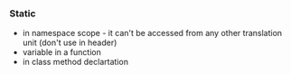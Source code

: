 ### Static
* in namespace scope - it can't be accessed from any other translation unit (don't use in header)
* variable in a function
* in class method declartation
